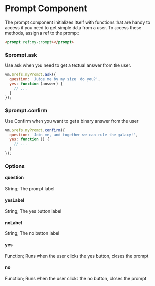 
# Prompt Component

The prompt component initializes itself with functions that are handy to access if you need to get simple data from a user. To access these methods, assign a ref to the prompt:

```html
<prompt ref:my-prompt></prompt>
```

### $prompt.ask

Use ask when you need to get a textual answer from the user.

```javascript
vm.$refs.myPrompt.ask({
  question: 'Judge me by my size, do you?',
  yes: function (answer) {
    // ...
  }
});
```

### $prompt.confirm

Use Confirm when you want to get a binary answer from the user

```javascript
vm.$refs.myPrompt.confirm({
  question: 'Join me, and together we can rule the galaxy!',
  yes: function () {
    // ...
  }
});
```

### Options

#### question

String; The prompt label

#### yesLabel

String; The yes button label

#### noLabel

String; The no button label

#### yes

Function; Runs when the user clicks the yes button, closes the prompt

#### no

Function; Runs when the user clicks the no button, closes the prompt
